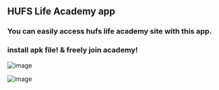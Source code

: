 ## HUFS Life Academy app

### You can easily access hufs life academy site with this app.

### install apk file! & freely join academy!

![image](https://user-images.githubusercontent.com/62806979/125589096-2693e7b4-b1b4-4f2d-b3bc-aa556cf9a8cd.png)

![image](https://user-images.githubusercontent.com/62806979/125589039-672519f7-330b-4371-ad39-f9c3f1c0e292.png)
